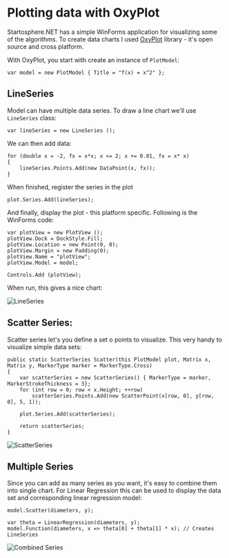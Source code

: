 # Plotting data with OxyPlot

Startosphere.NET has a simple WinForms application for visualizing some of the algorithms. To create data charts I used [OxyPlot](<http://oxyplot.org/>) library - it's open source and cross platform.

With OxyPlot, you start with create an instance of `PlotModel`:

    var model = new PlotModel { Title = "f(x) = x^2" };
    
## LineSeries

Model can have multiple data series. To draw a line chart we'll use `LineSeries` class:

    var lineSeries = new LineSeries ();

We can then add data:

    for (double x = -2, fx = x*x; x <= 2; x += 0.01, fx = x* x)
    {
        lineSeries.Points.Add(new DataPoint(x, fx));
    }

When finished, register the series in the plot

    plot.Series.Add(lineSeries);

And finally, display the plot - this platform specific. Following is the WinForms code:

    var plotView = new PlotView ();
    plotView.Dock = DockStyle.Fill;
    plotView.Location = new Point(0, 0);
    plotView.Margin = new Padding(0);
    plotView.Name = "plotView";
    plotView.Model = model;
    
    Controls.Add (plotView);

When run, this gives a nice chart:

![LineSeries](https://mandrostorage.blob.core.windows.net/blogfiles/Stratosphere.MachineLearning.Studio_2016-03-25_15-10-59.png)


## Scatter Series:

Scatter series let's you define a set o points to visualize. This very handy to visualize simple data sets:

    public static ScatterSeries Scatter(this PlotModel plot, Matrix x, Matrix y, MarkerType marker = MarkerType.Cross)
    {
        var scatterSeries = new ScatterSeries() { MarkerType = marker, MarkerStrokeThickness = 3};
        for (int row = 0; row < x.Height; ++row)
            scatterSeries.Points.Add(new ScatterPoint(x[row, 0], y[row, 0], 5, 1));
    
        plot.Series.Add(scatterSeries);
    
        return scatterSeries;
    }
    
    
 
![ScatterSeries](https://mandrostorage.blob.core.windows.net/blogfiles/Stratosphere.MachineLearning.Studio_2016-03-25_15-14-09.png)

## Multiple Series

Since you can add as many series as you want, it's easy to combine them into single chart. For Linear Regression this can be used to display the data set and corresponding linear regression model:

    model.Scatter(diameters, y);
    
    var theta = LinearRegression(diameters, y);
    model.Function(diameters, x => theta[0] + theta[1] * x); // Creates LineSeries

![Combined Series](https://mandrostorage.blob.core.windows.net/blogfiles/Stratosphere.MachineLearning.Studio_2016-03-20_11-17-38.png)
